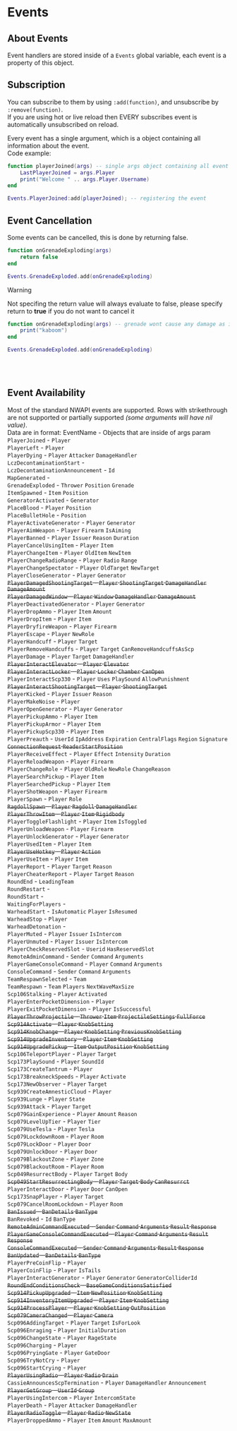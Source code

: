 # Events

## About Events
Event handlers are stored inside of a `Events` global variable, each event is a property of this object.<br>

## Subscription
You can subscribe to them by using `:add(function)`, and unsubscribe by `:remove(function)`.<br>
If you are using hot or live reload then EVERY subscribes event is automatically unsubscribed on reload.<br>

Every event has a single argument, which is a object containing all information about the event.<br>
Code example:
```lua
function playerJoined(args) -- single args object containing all event properties
    LastPlayerJoined = args.Player
    print("Welcome " .. args.Player.Username)
end

Events.PlayerJoined:add(playerJoined); -- registering the event
```

## Event Cancellation
Some events can be cancelled, this is done by returning false.
```lua
function onGrenadeExploding(args)
    return false
end

Events.GrenadeExploded.add(onGrenadeExploding)
```

> [!WARNING]
> Not specifing the return value will always evaluate to false, please specify return to **true** if you do not want to cancel it

```lua
function onGrenadeExploding(args) -- grenade wont cause any damage as it doesnt return true - therefore its cancelled
    print("kaboom")
end

Events.GrenadeExploded.add(onGrenadeExploding)
```

<br><br>
## Event Availability
Most of the standard NWAPI events are supported. Rows with strikethrough are not supported or partially supported *(some arguments will have nil value)*.<br> Data are in format: EventName - Objects that are inside of args param<br>
`PlayerJoined` - `Player` <br>
`PlayerLeft` - `Player` <br>
`PlayerDying` - `Player` `Attacker` `DamageHandler` <br>
`LczDecontaminationStart` - <br>
`LczDecontaminationAnnouncement` - `Id` <br>
`MapGenerated` - <br>
`GrenadeExploded` - `Thrower` `Position` `Grenade` <br>
`ItemSpawned` - `Item` `Position` <br>
`GeneratorActivated` - `Generator` <br>
`PlaceBlood` - `Player` `Position` <br>
`PlaceBulletHole` - `Position` <br>
`PlayerActivateGenerator` - `Player` `Generator` <br>
`PlayerAimWeapon` - `Player` `Firearm` `IsAiming` <br>
`PlayerBanned` - `Player` `Issuer` `Reason` `Duration` <br>
`PlayerCancelUsingItem` - `Player` `Item` <br>
`PlayerChangeItem` - `Player` `OldItem` `NewItem` <br>
`PlayerChangeRadioRange` - `Player` `Radio` `Range` <br>
`PlayerChangeSpectator` - `Player` `OldTarget` `NewTarget` <br>
`PlayerCloseGenerator` - `Player` `Generator` <br>
~~`PlayerDamagedShootingTarget` - `Player` `ShootingTarget` `DamageHandler` `DamageAmount`~~ <br>
~~`PlayerDamagedWindow` - `Player` `Window` `DamageHandler` `DamageAmount`~~ <br>
`PlayerDeactivatedGenerator` - `Player` `Generator` <br>
`PlayerDropAmmo` - `Player` `Item` `Amount` <br>
`PlayerDropItem` - `Player` `Item` <br>
`PlayerDryfireWeapon` - `Player` `Firearm` <br>
`PlayerEscape` - `Player` `NewRole` <br>
`PlayerHandcuff` - `Player` `Target` <br>
`PlayerRemoveHandcuffs` - `Player` `Target` `CanRemoveHandcuffsAsScp` <br>
`PlayerDamage` - `Player` `Target` `DamageHandler` <br>
~~`PlayerInteractElevator` - `Player` `Elevator`~~ <br>
~~`PlayerInteractLocker` - `Player` `Locker` `Chamber` `CanOpen`~~ <br>
`PlayerInteractScp330` - `Player` `Uses` `PlaySound` `AllowPunishment` <br>
~~`PlayerInteractShootingTarget` - `Player` `ShootingTarget`~~ <br>
`PlayerKicked` - `Player` `Issuer` `Reason` <br>
`PlayerMakeNoise` - `Player` <br>
`PlayerOpenGenerator` - `Player` `Generator` <br>
`PlayerPickupAmmo` - `Player` `Item` <br>
`PlayerPickupArmor` - `Player` `Item` <br>
`PlayerPickupScp330` - `Player` `Item` <br>
`PlayerPreauth` - `UserId` `IpAddress` `Expiration` `CentralFlags` `Region` `Signature` ~~`ConnectionRequest` `ReaderStartPosition`~~ <br>
`PlayerReceiveEffect` - `Player` `Effect` `Intensity` `Duration` <br>
`PlayerReloadWeapon` - `Player` `Firearm` <br>
`PlayerChangeRole` - `Player` `OldRole` `NewRole` `ChangeReason` <br>
`PlayerSearchPickup` - `Player` `Item` <br>
`PlayerSearchedPickup` - `Player` `Item` <br>
`PlayerShotWeapon` - `Player` `Firearm` <br>
`PlayerSpawn` - `Player` `Role` <br>
~~`RagdollSpawn` - `Player` `Ragdoll` `DamageHandler`~~ <br>
~~`PlayerThrowItem` - `Player` `Item` `Rigidbody`~~ <br>
`PlayerToggleFlashlight` - `Player` `Item` `IsToggled` <br>
`PlayerUnloadWeapon` - `Player` `Firearm` <br>
`PlayerUnlockGenerator` - `Player` `Generator` <br>
`PlayerUsedItem` - `Player` `Item` <br>
~~`PlayerUseHotkey` - `Player` `Action`~~ <br>
`PlayerUseItem` - `Player` `Item` <br>
`PlayerReport` - `Player` `Target` `Reason` <br>
`PlayerCheaterReport` - `Player` `Target` `Reason` <br>
`RoundEnd` - `LeadingTeam` <br>
`RoundRestart` - <br>
`RoundStart` - <br>
`WaitingForPlayers` - <br>
`WarheadStart` - `IsAutomatic` `Player` `IsResumed` <br>
`WarheadStop` - `Player` <br>
`WarheadDetonation` - <br>
`PlayerMuted` - `Player` `Issuer` `IsIntercom` <br>
`PlayerUnmuted` - `Player` `Issuer` `IsIntercom` <br>
`PlayerCheckReservedSlot` - `Userid` `HasReservedSlot` <br>
`RemoteAdminCommand` - `Sender` `Command` `Arguments` <br>
`PlayerGameConsoleCommand` - `Player` `Command` `Arguments` <br>
`ConsoleCommand` - `Sender` `Command` `Arguments` <br>
`TeamRespawnSelected` - `Team` <br>
`TeamRespawn` - `Team` `Players` `NextWaveMaxSize` <br>
`Scp106Stalking` - `Player` `Activated` <br>
`PlayerEnterPocketDimension` - `Player` <br>
`PlayerExitPocketDimension` - `Player` `IsSuccessful` <br>
~~`PlayerThrowProjectile` - `Thrower` `Item` `ProjectileSettings` `FullForce`~~ <br>
~~`Scp914Activate` - `Player` `KnobSetting`~~ <br>
~~`Scp914KnobChange` - `Player` `KnobSetting` `PreviousKnobSetting`~~ <br>
~~`Scp914UpgradeInventory` - `Player` `Item` `KnobSetting`~~ <br>
~~`Scp914UpgradePickup` - `Item` `OutputPosition` `KnobSetting`~~ <br>
`Scp106TeleportPlayer` - `Player` `Target` <br>
`Scp173PlaySound` - `Player` `SoundId` <br>
`Scp173CreateTantrum` - `Player` <br>
`Scp173BreakneckSpeeds` - `Player` `Activate` <br>
`Scp173NewObserver` - `Player` `Target` <br>
`Scp939CreateAmnesticCloud` - `Player` <br>
`Scp939Lunge` - `Player` `State` <br>
`Scp939Attack` - `Player` `Target` <br>
`Scp079GainExperience` - `Player` `Amount` `Reason` <br>
`Scp079LevelUpTier` - `Player` `Tier` <br>
`Scp079UseTesla` - `Player` `Tesla` <br>
`Scp079LockdownRoom` - `Player` `Room` <br>
`Scp079LockDoor` - `Player` `Door` <br>
`Scp079UnlockDoor` - `Player` `Door` <br>
`Scp079BlackoutZone` - `Player` `Zone` <br>
`Scp079BlackoutRoom` - `Player` `Room` <br>
`Scp049ResurrectBody` - `Player` `Target` `Body` <br>
~~`Scp049StartResurrectingBody` - `Player` `Target` `Body` `CanResurrct`~~ <br>
`PlayerInteractDoor` - `Player` `Door` `CanOpen` <br>
`Scp173SnapPlayer` - `Player` `Target` <br>
`Scp079CancelRoomLockdown` - `Player` `Room` <br>
~~`BanIssued` - `BanDetails` `BanType`~~ <br>
`BanRevoked` - `Id` `BanType` <br>
~~`RemoteAdminCommandExecuted` - `Sender` `Command` `Arguments` `Result` `Response`~~ <br>
~~`PlayerGameConsoleCommandExecuted` - `Player` `Command` `Arguments` `Result` `Response`~~ <br>
~~`ConsoleCommandExecuted` - `Sender` `Command` `Arguments` `Result` `Response`~~ <br>
~~`BanUpdated` - `BanDetails` `BanType`~~ <br>
`PlayerPreCoinFlip` - `Player` <br>
`PlayerCoinFlip` - `Player` `IsTails` <br>
`PlayerInteractGenerator` - `Player` `Generator` `GeneratorColliderId` <br>
~~`RoundEndConditionsCheck` - `BaseGameConditionsSatisfied`~~ <br>
~~`Scp914PickupUpgraded` - `Item` `NewPosition` `KnobSetting`~~ <br>
~~`Scp914InventoryItemUpgraded` - `Player` `Item` `KnobSetting`~~ <br>
~~`Scp914ProcessPlayer` - `Player` `KnobSetting` `OutPosition`~~ <br>
~~`Scp079CameraChanged` - `Player` `Camera`~~ <br>
`Scp096AddingTarget` - `Player` `Target` `IsForLook` <br>
`Scp096Enraging` - `Player` `InitialDuration` <br>
`Scp096ChangeState` - `Player` `RageState` <br>
`Scp096Charging` - `Player` <br>
`Scp096PryingGate` - `Player` `GateDoor` <br>
`Scp096TryNotCry` - `Player` <br>
`Scp096StartCrying` - `Player` <br>
~~`PlayerUsingRadio` - `Player` `Radio` `Drain`~~ <br>
`CassieAnnouncesScpTermination` - `Player` `DamageHandler` `Announcement` <br>
~~`PlayerGetGroup` - `UserId` `Group`~~ <br>
`PlayerUsingIntercom` - `Player` `IntercomState` <br>
`PlayerDeath` - `Player` `Attacker` `DamageHandler` <br>
~~`PlayerRadioToggle` - `Player` `Radio` `NewState`~~ <br>
`PlayerDroppedAmmo` - `Player` `Item` `Amount` `MaxAmount` <br>
